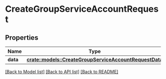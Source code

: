 # CreateGroupServiceAccountRequest

## Properties

Name | Type | Description | Notes
------------ | ------------- | ------------- | -------------
**data** | [**crate::models::CreateGroupServiceAccountRequestData**](createGroupServiceAccount_request_data.md) |  | 

[[Back to Model list]](../README.md#documentation-for-models) [[Back to API list]](../README.md#documentation-for-api-endpoints) [[Back to README]](../README.md)


